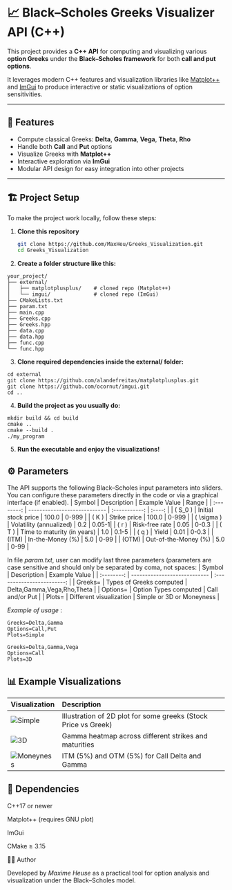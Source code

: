# 📈 Black–Scholes Greeks Visualizer API (C++)

This project provides a **C++ API** for computing and visualizing various **option Greeks** under the **Black–Scholes framework** for both **call and put options**.  

It leverages modern C++ features and visualization libraries like [Matplot++](https://github.com/alandefreitas/matplotplusplus) and [ImGui](https://github.com/ocornut/imgui) to produce interactive or static visualizations of option sensitivities.

---

## 🧮 Features

- Compute classical Greeks: **Delta**, **Gamma**, **Vega**, **Theta**, **Rho**  
- Handle both **Call** and **Put** options  
- Visualize Greeks with **Matplot++**  
- Interactive exploration via **ImGui**  
- Modular API design for easy integration into other projects  

---

## 🏗️ Project Setup

To make the project work locally, follow these steps:

1. **Clone this repository**  
   ```bash
   git clone https://github.com/MaxHeu/Greeks_Visualization.git
   cd Greeks_Visualization
2. **Create a folder structure like this:**
```
your_project/
├── external/
│   ├── matplotplusplus/    # cloned repo (Matplot++)
│   └── imgui/              # cloned repo (ImGui)
├── CMakeLists.txt
├── param.txt
├── main.cpp
├── Greeks.cpp
├── Greeks.hpp
├── data.cpp
├── data.hpp
├── func.cpp
└── func.hpp
```
3. **Clone required dependencies inside the external/ folder:**
```
cd external
git clone https://github.com/alandefreitas/matplotplusplus.git
git clone https://github.com/ocornut/imgui.git
cd ..
```
4. **Build the project as you usually do:**
```
mkdir build && cd build
cmake ..
cmake --build .
./my_program
```
5. **Run the executable and enjoy the visualizations!**

## ⚙️ Parameters
The API supports the following Black–Scholes input parameters into sliders. You can configure these parameters directly in the code or via a graphical interface (if enabled).
|   Symbol   | Description                  | Example Value |  Range |
| :--------: | ---------------------------- | :-----------: | :----: |
|   ( S_0 )  | Initial stock price          |     100.0     |  0-999 |
|    ( K )   | Strike price                 |     100.0     |  0-999 |
| ( \sigma ) | Volatility (annualized)      |      0.2      |  0.05-1|
|    ( r )   | Risk-free rate               |      0.05     |  0-0.3 |
|    ( T )   | Time to maturity (in years)  |      1.0      | 0.1-5  |
|    ( q )   | Yield                        |      0.01     | 0-0.3  |
|    (ITM)   | In-the-Money (%)             |      5.0      | 0-99   |
|    (OTM)   | Out-of-the-Money (%)         |      5.0      | 0-99   |

In file _param.txt_, user can modify last three parameters (parameters are case sensitive and should only be separated by coma, not spaces: 
|   Symbol   | Description                  | Example Value               |
| :--------: | ---------------------------- | :------------------------:  |
|   Greeks=  | Types of Greeks computed     |  Delta,Gamma,Vega,Rho,Theta |
|   Options= | Option Types computed        |     Call and/or Put         |
|   Plots=   | Different visualization      |  Simple or 3D or Moneyness  |

_Example of usage_ : 
```
Greeks=Delta,Gamma
Options=Call,Put
Plots=Simple
```
```
Greeks=Delta,Gamma,Vega
Options=Call
Plots=3D
```
## 📊 Example Visualizations
| Visualization              | Description                                                     |
| :------------------------- | :-------------------------------------------------------------- |
| ![Simple](Simple.png)      | Illustration of 2D plot for some greeks (Stock Price vs Greek)  |
| ![3D](3D.png)              | Gamma heatmap across different strikes and maturities           |
| ![Moneyness](Moneyness.png)| ITM (5%) and OTM (5%) for Call Delta and Gamma                  |


## 🧰 Dependencies

C++17 or newer

Matplot++ (requires GNU plot)

ImGui

CMake ≥ 3.15

🧑‍💻 Author

Developed by _Maxime Heuse_ as a practical tool for option analysis and visualization under the Black–Scholes model.
